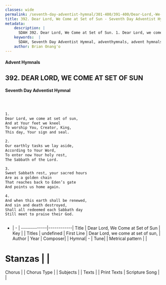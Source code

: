 ```yaml
---
classes: wide
permalink: /seventh-day-adventist-hymnal/301-400/391-400/Dear-Lord,-We-Come-at-Set-of-Sun/
title: 392. Dear Lord, We Come at Set of Sun - Seventh Day Adventist Hymnal
metadata:
    description: |
      SDAH 392. Dear Lord, We Come at Set of Sun. 1. Dear Lord, we come at set of sun, And at Your feet we kneel To worship You, Creator, King, This day, Your sign and seal.
    keywords:  |
      SDAH, Seventh Day Adventist Hymnal, adventhymnals, advent hymnals, Dear Lord, We Come at Set of Sun, Dear Lord, we come at set of sun, 
    author: Brian Onang'o
---
```


#### Advent Hymnals
## 392. DEAR LORD, WE COME AT SET OF SUN
#### Seventh Day Adventist Hymnal

```txt



1.
Dear Lord, we come at set of sun,
And at Your feet we kneel
To worship You, Creator, King,
This day, Your sign and seal.

2.
Our earthly tasks we lay aside,
According to Your Word,
To enter now Your holy rest,
The Sabbath of the Lord.

3.
Sweet Sabbath rest, your sacred hours
Are as a golden chain
That reaches back to Eden’s gate
And points us home again.

4.
And when this earth shall be renewed,
And sin and death destroyed,
Shall all redeemed each Sabbath day
Still meet to praise their God.



```

- |   -  |
-------------|------------|
Title | Dear Lord, We Come at Set of Sun |
Key |  |
Titles | undefined |
First Line | Dear Lord, we come at set of sun, |
Author | 
Year | 
Composer|  |
Hymnal|  - |
Tune|  |
Metrical pattern | |
# Stanzas |  |
Chorus |  |
Chorus Type |  |
Subjects |  |
Texts |  |
Print Texts | 
Scripture Song |  |
  
